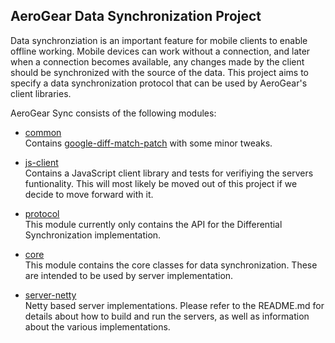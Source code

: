 ## AeroGear Data Synchronization Project
Data synchronziation is an important feature for mobile clients to enable offline working. Mobile devices can
work without a connection, and later when a connection becomes available, any changes made by the client should be
synchronized with the source of the data.
This project aims to specify a data synchronization protocol that can be used by AeroGear's client libraries.

AeroGear Sync consists of the following modules:

* [common](https://github.com/aerogear/aerogear-sync-server/tree/master/common)  
Contains [google-diff-match-patch](https://code.google.com/p/google-diff-match-patch/) with some minor tweaks.  

* [js-client](https://github.com/aerogear/aerogear-sync-server/tree/master/js-client)  
Contains a JavaScript client library and tests for verifiying the servers funtionality. This will most likely be moved
out of this project if we decide to move forward with it.  

* [protocol](https://github.com/aerogear/aerogear-sync-server/tree/master/protocol)  
This module currently only contains the API for the Differential Synchronization implementation.  

* [core](https://github.com/aerogear/aerogear-sync-server/tree/master/core)  
This module contains the core classes for data synchronization. These are intended to be used by server implementation.

* [server-netty](https://github.com/aerogear/aerogear-sync-server/tree/master/server-netty)  
Netty based server implementations. Please refer to the README.md for details about how to build and run the servers,
as well as information about the various implementations.


